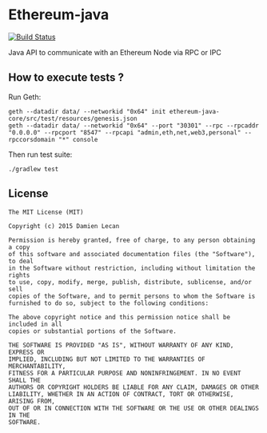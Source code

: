 # Ethereum-java

[![Build Status](https://travis-ci.org/sqli-nantes/ethereum-java.svg?branch=master)](https://travis-ci.org/sqli-nantes/ethereum-java)

Java API to communicate with an Ethereum Node via RPC or IPC


## How to execute tests ?

Run Geth:

```
geth --datadir data/ --networkid "0x64" init ethereum-java-core/src/test/resources/genesis.json
geth --datadir data/ --networkid "0x64" --port "30301" --rpc --rpcaddr "0.0.0.0" --rpcport "8547" --rpcapi "admin,eth,net,web3,personal" --rpccorsdomain "*" console
```

Then run test suite:

```
./gradlew test
```

## License

```
The MIT License (MIT)

Copyright (c) 2015 Damien Lecan

Permission is hereby granted, free of charge, to any person obtaining a copy
of this software and associated documentation files (the "Software"), to deal
in the Software without restriction, including without limitation the rights
to use, copy, modify, merge, publish, distribute, sublicense, and/or sell
copies of the Software, and to permit persons to whom the Software is
furnished to do so, subject to the following conditions:

The above copyright notice and this permission notice shall be included in all
copies or substantial portions of the Software.

THE SOFTWARE IS PROVIDED "AS IS", WITHOUT WARRANTY OF ANY KIND, EXPRESS OR
IMPLIED, INCLUDING BUT NOT LIMITED TO THE WARRANTIES OF MERCHANTABILITY,
FITNESS FOR A PARTICULAR PURPOSE AND NONINFRINGEMENT. IN NO EVENT SHALL THE
AUTHORS OR COPYRIGHT HOLDERS BE LIABLE FOR ANY CLAIM, DAMAGES OR OTHER
LIABILITY, WHETHER IN AN ACTION OF CONTRACT, TORT OR OTHERWISE, ARISING FROM,
OUT OF OR IN CONNECTION WITH THE SOFTWARE OR THE USE OR OTHER DEALINGS IN THE
SOFTWARE.
```